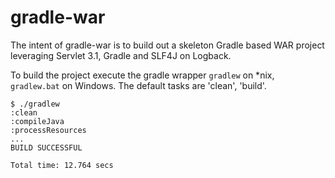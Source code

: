 gradle-war
=================

The intent of gradle-war is to build out a skeleton Gradle based WAR project
leveraging Servlet 3.1, Gradle and SLF4J on Logback.

To build the project execute the gradle wrapper ```gradlew``` on *nix,
```gradlew.bat``` on Windows.  The default tasks are 'clean', 'build'.

```
$ ./gradlew
:clean
:compileJava
:processResources
...
BUILD SUCCESSFUL

Total time: 12.764 secs
```